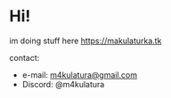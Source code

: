 # Hi!

im doing stuff here
https://makulaturka.tk

contact:
- e-mail: m4kulatura@gmail.com
- Discord: @m4kulatura
